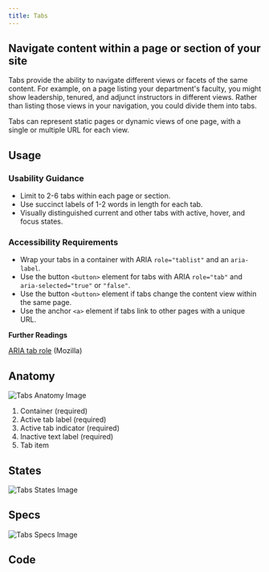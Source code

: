 ```yaml
---
title: Tabs
---
```

## Navigate content within a page or section of your site

Tabs provide the ability to navigate different views or facets of the same content. For example, on a page listing your department's faculty, you might show leadership, tenured, and adjunct instructors in different views. Rather than listing those views in your navigation, you could divide them into tabs.

Tabs can represent static pages or dynamic views of one page, with a single or multiple URL for each view.

## **Usage**

### **Usability Guidance**

* Limit to 2-6 tabs within each page or section.
* Use succinct labels of 1-2 words in length for each tab.
* Visually distinguished current and other tabs with active, hover, and focus states.

### **Accessibility Requirements**

* Wrap your tabs in a container with ARIA `role="tablist"` and an `aria-label`.
* Use the button `<button>` element for tabs with ARIA `role="tab"` and `aria-selected="true"` or `"false"`.
* Use the button `<button>` element if tabs change the content view within the same page.
* Use the anchor `<a>` element if tabs link to other pages with a unique URL.

**Further Readings**

[ARIA tab role](https://developer.mozilla.org/en-US/docs/Web/Accessibility/ARIA/Roles/Tab_Role) (Mozilla)

## **Anatomy**

![Tabs Anatomy Image](/docs/img/Tabs/tab-anatomy.jpg)

1. Container (required)
2. Active tab label (required)
3. Active tab indicator (required)
4. Inactive text label (required)
5. Tab item


## **States**

![Tabs States Image](/docs/img/Tabs/tab-states.jpg)  

## **Specs**

![Tabs Specs Image](/docs/img/Tabs/tab-specs.jpg)  

## **Code**

<!--Tabs code here, if applicable-->
